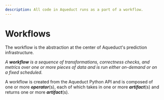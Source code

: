 ```yaml
---
description: All code in Aqueduct runs as a part of a workflow.
---
```


# Workflows

The workflow is the abstraction at the center of Aqueduct's prediction infrastructure.&#x20;

_A **workflow** is a sequence of transformations, correctness checks, and metrics over one or more pieces of data and is run either on-demand or on a fixed scheduled._&#x20;

A workflow is created from the Aqueduct Python API and is composed of one or more _**operator**_(s), each of which takes in one or more _**artifact**_(s) and returns one or more _**artifact**_(s).
